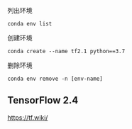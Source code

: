列出环境

```
conda env list
```

创建环境

```
conda create --name tf2.1 python==3.7
```

删除环境

 ```
conda env remove -n [env-name]
 ```





## TensorFlow 2.4

https://tf.wiki/